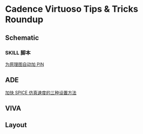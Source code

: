 # Cadence Virtuoso Tips & Tricks Roundup

## Schematic

### SKILL 脚本

[为原理图自动加 PIN](https://mp.weixin.qq.com/s/qxZB4m2CG69nmannkSiT5w)

## ADE

[加快 SPICE 仿真速度的三种设置方法](https://zhuanlan.zhihu.com/p/677379106)

## VIVA


## Layout

